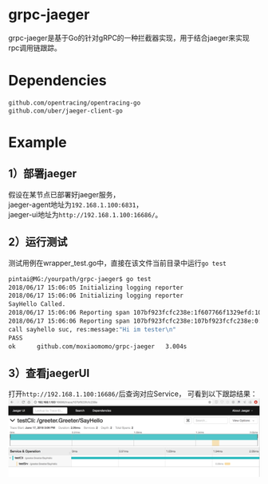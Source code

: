 # grpc-jaeger

grpc-jaeger是基于Go的针对gRPC的一种拦截器实现，用于结合jaeger来实现rpc调用链跟踪。

# Dependencies

```
github.com/opentracing/opentracing-go
github.com/uber/jaeger-client-go
```

# Example

## 1）部署jaeger

假设在某节点已部署好jaeger服务，<br>
jaeger-agent地址为`192.168.1.100:6831`，<br>
jaeger-ui地址为`http://192.168.1.100:16686/`。

## 2）运行测试

测试用例在wrapper_test.go中，直接在该文件当前目录中运行`go test`

```bash
pintai@MG:/yourpath/grpc-jaeger$ go test
2018/06/17 15:06:05 Initializing logging reporter
2018/06/17 15:06:06 Initializing logging reporter
SayHello Called.
2018/06/17 15:06:06 Reporting span 107bf923fcfc238e:1f607766f1329efd:107bf923fcfc238e:1
2018/06/17 15:06:06 Reporting span 107bf923fcfc238e:107bf923fcfc238e:0:1
call sayhello suc, res:message:"Hi im tester\n"
PASS
ok  	github.com/moxiaomomo/grpc-jaeger	3.004s
```

## 3）查看jaegerUI
打开`http://192.168.1.100:16686/`后查询对应Service， 可看到以下跟踪结果：
![jaegerui](./jaegerui.png)